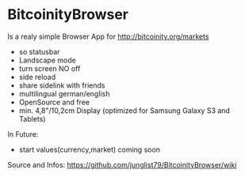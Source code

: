 BitcoinityBrowser
==============

Is a realy simple Browser App for http://bitcoinity.org/markets

* so statusbar 
* Landscape mode
* turn screen NO off
* side reload
* share sidelink with friends
* multilingual german/english
* OpenSource and free
* min. 4,8"/10,2cm Display (optimized for Samsung Galaxy S3 and Tablets)

 In Future:
   - start values(currency,market) coming soon

Source and Infos:
https://github.com/junglist79/BitcoinityBrowser/wiki
